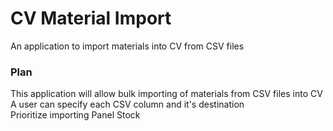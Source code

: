 # CV Material Import
An application to import materials into CV from CSV files

### Plan  
This application will allow bulk importing of materials from CSV files into CV  
A user can specify each CSV column and it's destination  
Prioritize importing Panel Stock  
